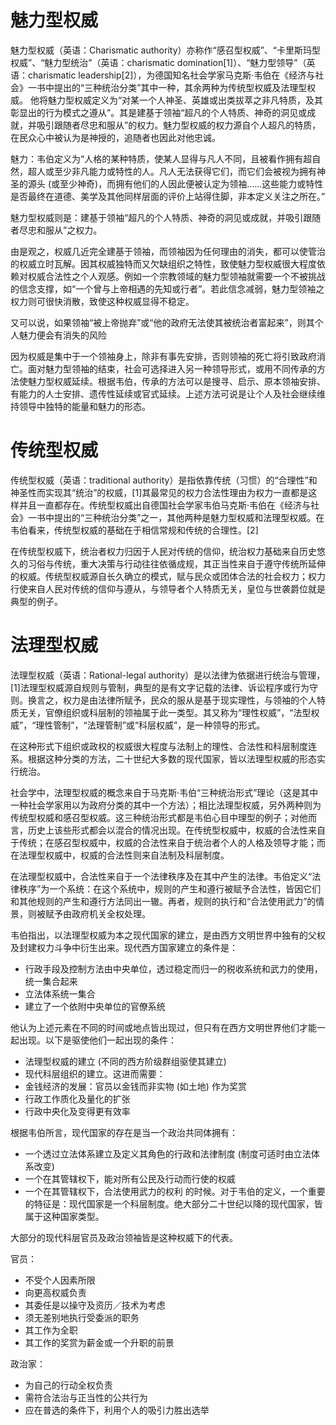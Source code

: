 # 魅力型权威
魅力型权威（英语：Charismatic authority）亦称作“感召型权威”、“卡里斯玛型权威”、“魅力型统治”（英语：charismatic domination[1]）、“魅力型领导”（英语：charismatic leadership[2]），为德国知名社会学家马克斯·韦伯在《经济与社会》一书中提出的“三种统治分类”其中一种，其余两种为传统型权威及法理型权威。 他将魅力型权威定义为“对某一个人神圣、英雄或出类拔萃之非凡特质，及其彰显出的行为模式之遵从”。其是建基于领袖“超凡的个人特质、神奇的洞见或成就，并吸引跟随者尽忠和服从”的权力。魅力型权威的权力源自个人超凡的特质，在民众心中被认为是神授的，追随者也因此对他忠诚。

魅力：韦伯定义为“人格的某种特质，使某人显得与凡人不同，且被看作拥有超自然，超人或至少非凡能力或特性的人。凡人无法获得它们，而它们会被视为拥有神圣的源头 (或至少神奇)，而拥有他们的人因此便被认定为领袖......这些能力或特性是否最终在道德、美学及其他同样层面的评价上站得住脚，非本定义关注之所在。”

魅力型权威则是：建基于领袖“超凡的个人特质、神奇的洞见或成就，并吸引跟随者尽忠和服从”之权力。

由是观之，权威几近完全建基于领袖，而领袖因为任何理由的消失，都可以使管治的权威立时瓦解。因其权威独特而又欠缺组织之特性，致使魅力型权威很大程度依赖对权威合法性之个人观感。例如一个宗教领域的魅力型领袖就需要一个不被挑战的信念支撑，如“一个曾与上帝相遇的先知或行者”。若此信念减弱，魅力型领袖之权力则可很快消散，致使这种权威显得不稳定。

又可以说，如果领袖“被上帝抛弃”或“他的政府无法使其被统治者富起来”，则其个人魅力便会有消失的风险

因为权威是集中于一个领袖身上，除非有事先安排，否则领袖的死亡将引致政府消亡。面对魅力型领袖的结束，社会可选择进入另一种领导形式，或用不同传承的方法使魅力型权威延续。根据韦伯，传承的方法可以是搜寻、启示、原本领袖安排、有能力的人士安排、遗传性延续或官式延续。上述方法可说是让个人及社会继续维持领导中独特的能量和魅力的形态。

# 传统型权威

传统型权威（英语：traditional authority）是指依靠传统（习惯）的“合理性”和神圣性而实现其“统治”的权威，[1]其最常见的权力合法性理由为权力一直都是这样并且一直都存在。传统型权威出自德国社会学家韦伯马克斯·韦伯在《经济与社会》一书中提出的“三种统治分类”之一，其他两种是魅力型权威和法理型权威。在韦伯看来，传统型权威的基础在于相信常规和传统的合理性。[2]

在传统型权威下，统治者权力归因于人民对传统的信仰，统治权力基础来自历史悠久的习俗与传统，重大决策与行动往往依循成规，其正当性来自于遵守传统所延伸的权威。传统型权威源自长久确立的模式，赋与民众或团体合法的社会权力；权力行使来自人民对传统的信仰与遵从，与领导者个人特质无关，皇位与世袭爵位就是典型的例子。

# 法理型权威

法理型权威（英语：Rational-legal authority）是以法律为依据进行统治与管理，[1]法理型权威源自规则与管制，典型的是有文字记载的法律、诉讼程序或行为守则。换言之，权力是由法律所赋予，民众的服从是基于现实理性，与领袖的个人特质无关，官僚组织或科层制的领袖属于此一类型。其又称为“理性权威”，“法型权威”，“理性管制”，“法理管制”或“科层权威”，是一种领导的形式。

在这种形式下组织或政权的权威很大程度与法制上的理性、合法性和科层制度连系。根据这种分类的方法，二十世纪大多数的现代国家，皆以法理型权威的形态实行统治。

社会学中，法理型权威的概念来自于马克斯·韦伯“三种统治形式”理论（这是其中一种社会学家用以为政府分类的其中一个方法）；相比法理型权威，另外两种则为传统型权威和感召型权威。这三种统治形式都是韦伯心目中理型的例子；对他而言，历史上该些形式都会以混合的情况出现。在传统型权威中，权威的合法性来自于传统；在感召型权威中，权威的合法性来自于统治者个人的人格及领导才能；而在法理型权威中，权威的合法性则来自法制及科层制度。

在法理型权威中，合法性来自于一个法律秩序及在其中产生的法律。韦伯定义“法律秩序”为一个系统：在这个系统中，规则的产生和遵行被赋予合法性，皆因它们和其他规则的产生和遵行方法同出一辙。再者，规则的执行和“合法使用武力”的情景，则被赋予由政府机关全权处理。

韦伯指出，以法理型权威为本之现代国家的建立，是由西方文明世界中独有的父权及封建权力斗争中衍生出来。现代西方国家建立的条件是：

- 行政手段及控制方法由中央单位，透过稳定而归一的税收系统和武力的使用，统一集合起来
- 立法体系统一集合
- 建立了一个依附中央单位的官僚系统

他认为上述元素在不同的时间或地点皆出现过，但只有在西方文明世界他们才能一起出现。以下是驱使他们一起出现的条件：

- 法理型权威的建立 (不同的西方阶级群组驱使其建立)
- 现代科层组织的建立。这进而需要：
- 金钱经济的发展：官员以金钱而非实物 (如土地) 作为奖赏
- 行政工作质化及量化的扩张
- 行政中央化及变得更有效率

根据韦伯所言，现代国家的存在是当一个政治共同体拥有：

- 一个透过立法体系建立及定义其角色的行政和法律制度 (制度可适时由立法体系改变)
- 一个在其管辖权下，能对所有公民及行动而行使的权威
- 一个在其管辖权下，合法使用武力的权利
的时候。对于韦伯的定义，一个重要的特征是：现代国家是一个科层制度。绝大部分二十世纪以降的现代国家，皆属于这种国家类型。

大部分的现代科层官员及政治领袖皆是这种权威下的代表。

官员：

- 不受个人因素所限
- 向更高权威负责
- 其委任是以操守及资历／技术为考虑
- 须无差别地执行受委派的职务
- 其工作为全职
- 其工作的奖赏为薪金或一个升职的前景

政治家：

- 为自己的行动全权负责
- 需符合法治与正当性的公共行为
- 应在普选的条件下，利用个人的吸引力胜出选举

